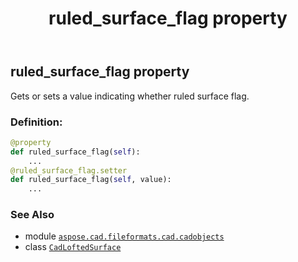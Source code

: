 ﻿---
title: ruled_surface_flag property
second_title: Aspose.CAD for Python via .NET API References
description: 
type: docs
weight: 510
url: /python-net/aspose.cad.fileformats.cad.cadobjects/cadloftedsurface/ruled_surface_flag/
is_root: false
---

## ruled_surface_flag property


Gets or sets a value indicating whether ruled surface flag.
### Definition:
```python
@property
def ruled_surface_flag(self):
    ...
@ruled_surface_flag.setter
def ruled_surface_flag(self, value):
    ...
```

### See Also
* module [`aspose.cad.fileformats.cad.cadobjects`](../../)
* class [`CadLoftedSurface`](/cad/python-net/aspose.cad.fileformats.cad.cadobjects/cadloftedsurface)
